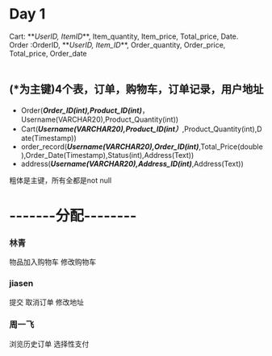 <h1>Day 1</h1>
 Cart: **<i>UserID, ItemID</i>**, Item_quantity, Item_price, Total_price, Date.<br/>
 Order :OrderID, **<i>UserID, Item_ID</i>**, Order_quantity, Order_price, Total_price, Order_date<br/><br/>
 

## (*为主键)4个表，订单，购物车，订单记录，用户地址
- Order(<i>**Order_ID(int),Product_ID(int)**</i>，Username(VARCHAR20),Product_Quantity(int))
- Cart(<i>**Username(VARCHAR20),Product_ID(int）**</i>,Product_Quantity(int),Date(Timestamp))
- order_record(<i>**Username(VARCHAR20),Order_ID(int)**</i>,Total_Price(double),Order_Date(Timestamp),Status(int),Address(Text))
- address(<i>**Username(VARCHAR20),Address_ID(int)**</i>,Address(Text)) 

粗体是主键，所有全都是not null
<h1>-------分配-------- </h1>


<h3>林青</h3>
物品加入购物车
修改购物车

<h3>jiasen</h3>
提交
取消订单
修改地址

<h3>周一飞</h3>
浏览历史订单
选择性支付

